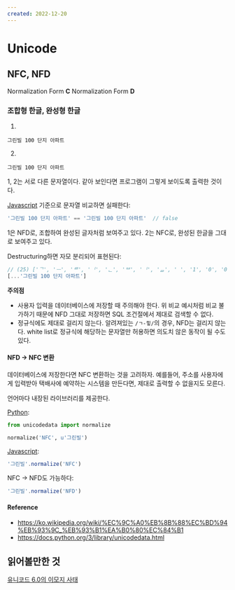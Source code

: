 ```yaml
---
created: 2022-12-20
---
```

# Unicode

## NFC, NFD

Normalization Form **C**
Normalization Form **D**

### 조합형 한글, 완성형 한글

1.
```text
그린빌 100 단지 아파트
```

2.
```text
그린빌 100 단지 아파트
```

1, 2는 서로 다른 문자열이다. 같아 보인다면 프로그램이 그렇게 보이도록 출력한 것이다.

[Javascript](./javascript.md) 기준으로 문자열 비교하면 실패한다:

```javascript
'그린빌 100 단지 아파트' == '그린빌 100 단지 아파트'  // false
```

1은 NFD로, 조합하여 완성된 글자처럼 보여주고 있다. 2는 NFC로, 완성된 한글을 그대로 보여주고 있다.

Destructuring하면 자모 분리되어 표현된다:
```javascript
// (25) ['ᄀ', 'ᅳ', 'ᄅ', 'ᅵ', 'ᆫ', 'ᄇ', 'ᅵ', 'ᆯ', ' ', '1', '0', '0', ' ', 'ᄃ', 'ᅡ', 'ᆫ', 'ᄌ', 'ᅵ', ' ', 'ᄋ', 'ᅡ', 'ᄑ', 'ᅡ', 'ᄐ', 'ᅳ']
[...'그린빌 100 단지 아파트']
```

**주의점**
* 사용자 입력을 데이터베이스에 저장할 때 주의해야 한다. 위 비교 예시처럼 비교 불가하기 때문에 NFD 그대로 저장하면 SQL 조건절에서 제대로 검색할 수 없다.
* 정규식에도 제대로 걸리지 않는다. 알려져있는 `/ㄱ-힣/`의 경우, NFD는 걸리지 않는다. white list로 정규식에 해당하는 문자열만 허용하면 의도치 않은 동작이 될 수도 있다.

#### NFD -> NFC 변환

데이터베이스에 저장한다면 NFC 변환하는 것을 고려하자.
예를들어, 주소를 사용자에게 입력받아 택배사에 예약하는 시스템을 만든다면, 제대로 출력할 수 없을지도 모른다.

언어마다 내장된 라이브러리를 제공한다.

[Python](./python.md):
```python
from unicodedata import normalize

normalize('NFC', u'그린빌')
```

[Javascript](./javascript.md):
```javascript
'그린빌'.normalize('NFC')
```

NFC -> NFD도 가능하다:
```javascript
'그린빌'.normalize('NFD')
```

#### Reference

* https://ko.wikipedia.org/wiki/%EC%9C%A0%EB%8B%88%EC%BD%94%EB%93%9C_%EB%93%B1%EA%B0%80%EC%84%B1
* https://docs.python.org/3/library/unicodedata.html

## 읽어볼만한 것


[유니코드 6.0의 이모지 사태](https://j.mearie.org/post/2334141016/emoji-on-unicode-6-0)
